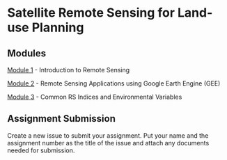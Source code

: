 # Satellite Remote Sensing for Land-use Planning

## Modules

<a href="Module 1.md" title="Module 1">Module 1</a> - Introduction to Remote Sensing

<a href="Module 2.md" title="Module 2">Module 2</a> - Remote Sensing Applications using Google Earth Engine (GEE)

<a href="Module 3.md" title="Module 3">Module 3</a> - Common RS Indices and Environmental Variables

## Assignment Submission

Create a new issue to submit your assignment. Put your name and the assignment number as the title of the issue and attach any documents needed for submission.


